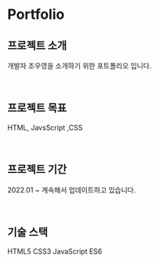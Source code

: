 # Portfolio

 
프로젝트 소개
---
개발자 조우영을 소개하기 위한 포트폴리오 입니다.

<br/>


프로젝트 목표
---
HTML, JavsScript ,CSS

<br/>

프로젝트 기간
---
2022.01 ~ 계속해서 업데이트하고 있습니다.


<br/>

기술 스택
---
HTML5
CSS3
JavaScript ES6
